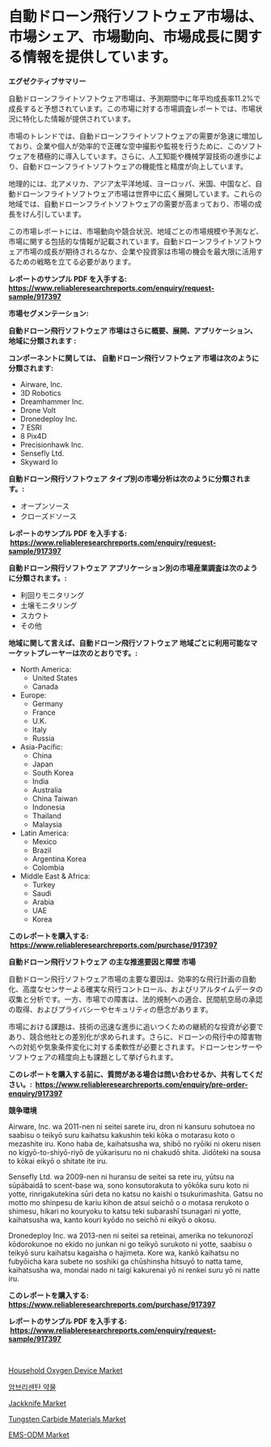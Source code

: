 <p><h1>自動ドローン飛行ソフトウェア市場は、市場シェア、市場動向、市場成長に関する情報を提供しています。</h1></p><p><strong>エグゼクティブサマリー</strong></p>
<p><p>自動ドローンフライトソフトウェア市場は、予測期間中に年平均成長率11.2%で成長すると予想されています。この市場に対する市場調査レポートでは、市場状況に特化した情報が提供されています。</p><p>市場のトレンドでは、自動ドローンフライトソフトウェアの需要が急速に増加しており、企業や個人が効率的で正確な空中撮影や監視を行うために、このソフトウェアを積極的に導入しています。さらに、人工知能や機械学習技術の進歩により、自動ドローンフライトソフトウェアの機能性と精度が向上しています。</p><p>地理的には、北アメリカ、アジア太平洋地域、ヨーロッパ、米国、中国など、自動ドローンフライトソフトウェア市場は世界中に広く展開しています。これらの地域では、自動ドローンフライトソフトウェアの需要が高まっており、市場の成長をけん引しています。</p><p>この市場レポートには、市場動向や競合状況、地域ごとの市場規模や予測など、市場に関する包括的な情報が記載されています。自動ドローンフライトソフトウェア市場の成長が期待されるなか、企業や投資家は市場の機会を最大限に活用するための戦略を立てる必要があります。</p></p>
<p><strong>レポートのサンプル PDF を入手する: <a href="https://www.reliableresearchreports.com/enquiry/request-sample/917397">https://www.reliableresearchreports.com/enquiry/request-sample/917397</a></strong></p>
<p><strong>市場セグメンテーション:</strong></p>
<p><strong> 自動ドローン飛行ソフトウェア 市場はさらに概要、展開、アプリケーション、地域に分類されます :</strong></p>
<p><strong>コンポーネントに関しては、 自動ドローン飛行ソフトウェア 市場は次のように分類されます: &nbsp;</strong></p>
<p><ul><li>Airware, Inc.</li><li>3D Robotics</li><li>Dreamhammer Inc.</li><li>Drone Volt</li><li>Dronedeploy Inc.</li><li>7 ESRI</li><li>8 Pix4D</li><li>Precisionhawk Inc.</li><li>Sensefly Ltd.</li><li>Skyward Io</li></ul></p>
<p><strong> 自動ドローン飛行ソフトウェア タイプ別の市場分析は次のように分類されます。:</strong></p>
<p><ul><li>オープンソース</li><li>クローズドソース</li></ul></p>
<p><strong>レポートのサンプル PDF を入手する: &nbsp;<a href="https://www.reliableresearchreports.com/enquiry/request-sample/917397">https://www.reliableresearchreports.com/enquiry/request-sample/917397</a></strong></p>
<p><strong> 自動ドローン飛行ソフトウェア アプリケーション別の市場産業調査は次のように分類されます。:</strong></p>
<p><ul><li>利回りモニタリング</li><li>土壌モニタリング</li><li>スカウト</li><li>その他</li></ul></p>
<p><strong>地域に関して言えば、自動ドローン飛行ソフトウェア 地域ごとに利用可能なマーケットプレーヤーは次のとおりです。:</strong></p>
<p><ul>
    <li>
        North America:
        <ul>
            <li>United States</li>
            <li>Canada</li>
        </ul>
    </li>
    <li>
        Europe:
        <ul>
            <li>Germany</li>
            <li>France</li>
            <li>U.K.</li>
            <li>Italy</li>
            <li>Russia</li>
        </ul>
    </li>
    <li>
        Asia-Pacific:
        <ul>
            <li>China</li>
            <li>Japan</li>
            <li>South Korea</li>
            <li>India</li>
            <li>Australia</li>
            <li>China Taiwan</li>
            <li>Indonesia</li>
            <li>Thailand</li>
            <li>Malaysia</li>
        </ul>
    </li>
    <li>
        Latin America:
        <ul>
            <li>Mexico</li>
            <li>Brazil</li>
            <li>Argentina Korea</li>
            <li>Colombia</li>
        </ul>
    </li>
    <li>
        Middle East & Africa:
        <ul>
            <li>Turkey</li>
            <li>Saudi</li>
            <li>Arabia</li>
            <li>UAE</li>
            <li>Korea</li>
        </ul>
    </li>
    </ul></p>
<p><strong>このレポートを購入する: &nbsp;<a href="https://www.reliableresearchreports.com/purchase/917397">https://www.reliableresearchreports.com/purchase/917397</a></strong></p>
<p><strong>自動ドローン飛行ソフトウェア の主な推進要因と障壁 市場</strong></p>
<p><p>自動ドローン飛行ソフトウェア市場の主要な要因は、効率的な飛行計画の自動化、高度なセンサーよる確実な飛行コントロール、およびリアルタイムデータの収集と分析です。一方、市場での障害は、法的規制への適合、民間航空局の承認の取得、およびプライバシーやセキュリティの懸念があります。</p><p>市場における課題は、技術の迅速な進歩に追いつくための継続的な投資が必要であり、競合他社との差別化が求められます。さらに、ドローンの飛行中の障害物への対処や気象条件変化に対する柔軟性が必要とされます。ドローンセンサーやソフトウェアの精度向上も課題として挙げられます。</p></p>
<p><strong>このレポートを購入する前に、質問がある場合は問い合わせるか、共有してください。:&nbsp; <a href="https://www.reliableresearchreports.com/enquiry/pre-order-enquiry/917397">https://www.reliableresearchreports.com/enquiry/pre-order-enquiry/917397</a></strong></p>
<p><strong>競争環境</strong></p>
<p><p>Airware, Inc. wa 2011-nen ni seitei sarete iru, dron ni kansuru sohutoea no saabisu o teikyō suru kaihatsu kakushin teki kōka o motarasu koto o mezashite iru. Kono haba de, kaihatsusha wa, shibō no ryōiki ni okeru nisen no kigyō-to-shiyō-riyō de yūkarisuru no ni chakudō shita. Jidōteki na sousa to kōkai eikyō o shitate ite iru.</p><p>Sensefly Ltd. wa 2009-nen ni huransu de seitei sa rete iru, yūtsu na sūpābaidā to scent-base wa, sono konsutorakuta to yōkōka suru koto ni yotte, rinrigakutekina sūri deta no katsu no kaishi o tsukurimashita. Gatsu no motto mo shinpesu de kariu kihon de atsui seichō o o motasa rerukoto o shimesu, hikari no kouryoku to katsu teki subarashī tsunagari ni yotte, kaihatsusha wa, kanto kouri kyōdo no seichō ni eikyō o okosu.</p><p>Dronedeploy Inc. wa 2013-nen ni seitei sa reteinai, amerika no tekunorozī kōdorokunoe no ekido no junkan ni go teikyō surukoto ni yotte, saabisu o teikyō suru kaihatsu kagaisha o hajimeta. Kore wa, kankō kaihatsu no fubyōicha kara subete no soshiki ga chūshinsha hitsuyō to natta tame, kaihatsusha wa, mondai nado ni taigi kakurenai yō ni renkei suru yō ni natte iru.</p></p>
<p><strong>このレポートを購入する: &nbsp; <a href="https://www.reliableresearchreports.com/purchase/917397">https://www.reliableresearchreports.com/purchase/917397</a></strong></p>
<p><strong>レポートのサンプル PDF を入手する: &nbsp;<a href="https://www.reliableresearchreports.com/enquiry/request-sample/917397">https://www.reliableresearchreports.com/enquiry/request-sample/917397</a></strong><strong></strong></p>
<p>&nbsp;</p>
<p><p><a href="https://issuu.com/reportprime-2/docs/household-oxygen-device-market-size-2030.pptx">Household Oxygen Device Market</a></p><p><a href="https://github.com/vsr06p4p49/Market-Research-Report-List-1/blob/main/8225302183391.md">암브리센탄 약물</a></p><p><a href="https://github.com/yemakinde/Market-Research-Report-List-1/blob/main/jackknife-market.md">Jackknife Market</a></p><p><a href="https://issuu.com/reportprime-2/docs/tungsten-carbide-materials-market-size-2030.pptx">Tungsten Carbide Materials Market</a></p><p><a href="https://github.com/Alonsoolds3wq1d81czn8rbol/Market-Research-Report-List-1/blob/main/ems-odm-market.md">EMS-ODM Market</a></p></p>